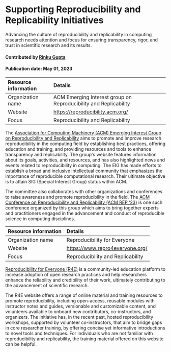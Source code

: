 #  Supporting Reproducibility and Replicability Initiatives
<!-- deck text start --> 
Advancing the culture of reproducibility and replicability in computing research needs attention and focus for ensuring transparency, rigor, and trust in scientific research and its results.
<!-- deck text end --> 


#### Contributed by [Rinku Gupta](http://github.com/rinkug)
#### Publication date: May 01, 2023

<!-- body text start --> 
Resource information | Details
:--- | :--- 
Organization name | ACM Emerging Interest group on Reproducibility and Replicability
Website | https://reproducibility.acm.org/ 
Focus | Reproducibility and Replicability 

The [Association for Computing Machinery (ACM) Emerging Interest Group on Reproducibility and Replicability](https://reproducibility.acm.org/) aims to promote and improve research reproducibility in the computing field by establishing best practices, offering education and training, and providing resources and tools to enhance transparency and replicability. 
The group's website features information about its goals, activities, and resources, and has also highlighted news and events related to reproducibility in computing. 
The EIG has made efforts to establish a broad and inclusive intellectual community that emphasizes the importance of reproducible computational research. Their ultimate objective is to attain SIG (Special Interest Group) status within ACM.

The committee also collaborates with other organizations and conferences to raise awareness and promote reproducibility in the field.
The [ACM Conference on Reproducibility and Replicability (ACM REP ‘23)](https://acm-rep.github.io/2023/) is one such conference organized by this group which aims to bring together experts and practitioners engaged in the advancement and conduct of reproducible science in computing disciplines.


Resource information | Details 
:--- | :--- 
Organization name | Reproducibility for Everyone 
Website | https://www.repro4everyone.org/ 
Focus | Reproducibility and Replicability

[Reproducibility for Everyone (R4E)](https://www.repro4everyone.org/)  is a community-led education platform to increase adoption of open research practices and help researchers enhance the reliability and credibility of their work, ultimately contributing to the advancement of scientific research.

The R4E website offers a range of online material and training resources to promote reproducibility, including open-access, reusable modules with instructor notes and guides, versionable and customizable content, and volunteers available to onboard new contributors, co-instructors, and organizers. 
The initiative has, in the recent past, hosted reproducibility workshops, supported by  volunteer co-instructors, that aim to bridge gaps in core researcher training, by offering concise yet informative introductions to novel tools and techniques. 
For individuals who are not familiar with reproducibility and replicability, the training material offered on this website can be helpful.


<!---
Publish: yes
Pinned: no
Topics: Projects and organizations, reproducibility
RSS update: 2023-05-01
--->

